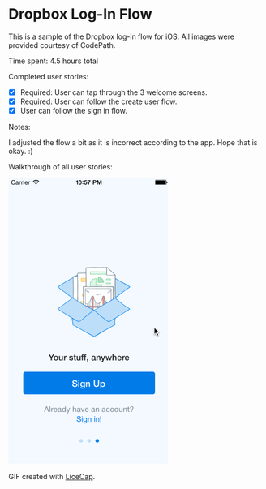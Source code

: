 # Dropbox Log-In Flow

This is a sample of the Dropbox log-in flow for iOS. All images were provided courtesy of CodePath. 

Time spent: 4.5 hours total

Completed user stories:

 * [x] Required: User can tap through the 3 welcome screens.
 * [x] Required: User can follow the create user flow.
 * [x] User can follow the sign in flow.

Notes:

I adjusted the flow a bit as it is incorrect according to the app. Hope that is okay. :)

Walkthrough of all user stories:

![Video Walkthrough](dropbox-assignment.gif)

GIF created with [LiceCap](http://www.cockos.com/licecap/).
